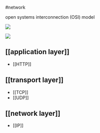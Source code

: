 #network

open systems interconnection (OSI) model

![](https://cf-assets.www.cloudflare.com/slt3lc6tev37/6ZH2Etm3LlFHTgmkjLmkxp/59ff240fb3ebdc7794ffaa6e1d69b7c2/osi_model_7_layers.png)

![](https://www3.ntu.edu.sg/home/ehchua/programming/webprogramming/images/HTTP_OverTCPIP.png)

## [[application layer]]
- [[HTTP]]

## [[transport layer]]
- [[TCP]]
- [[UDP]]


## [[network layer]]
- [[IP]]

